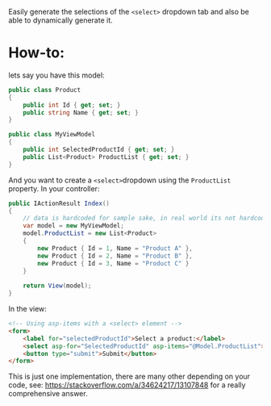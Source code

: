 Easily generate the selections of the `<select>` dropdown tab and also be able to dynamically generate it.
# How-to:
lets say you have this model:
```c#
public class Product
{
    public int Id { get; set; }
    public string Name { get; set; }
}

public class MyViewModel
{
    public int SelectedProductId { get; set; }
    public List<Product> ProductList { get; set; }
}
```
And you want to create a `<select>`dropdown using the `ProductList` property.
In your controller:
```c#
public IActionResult Index()
{
	// data is hardcoded for sample sake, in real world its not hardcoded
    var model = new MyViewModel;
    model.ProductList = new List<Product>
	{
		new Product { Id = 1, Name = "Product A" },
		new Product { Id = 2, Name = "Product B" },
		new Product { Id = 3, Name = "Product C" }
	}
    
    return View(model);
}
```
In the view:
```html
<!-- Using asp-items with a <select> element -->
<form>
    <label for="selectedProductId">Select a product:</label>
    <select asp-for="SelectedProductId" asp-items="@Model.ProductList"></select>
    <button type="submit">Submit</button>
</form>
```

This is just one implementation, there are many other depending on your code, see: https://stackoverflow.com/a/34624217/13107848 for a really comprehensive answer.